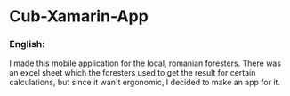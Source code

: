 # Cub-Xamarin-App
### English:

I made this mobile application for the local, romanian foresters. 
There was an excel sheet which the foresters used to get the result for certain calculations, but since it wan't ergonomic, I decided to make an app for it.
